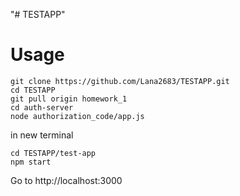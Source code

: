 "# TESTAPP" 
# Usage
```
git clone https://github.com/Lana2683/TESTAPP.git
cd TESTAPP
git pull origin homework_1
cd auth-server
node authorization_code/app.js
```
in new terminal
```
cd TESTAPP/test-app
npm start
```
Go to  http://localhost:3000
